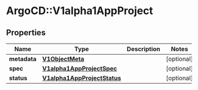 # ArgoCD::V1alpha1AppProject

## Properties
Name | Type | Description | Notes
------------ | ------------- | ------------- | -------------
**metadata** | [**V1ObjectMeta**](V1ObjectMeta.md) |  | [optional] 
**spec** | [**V1alpha1AppProjectSpec**](V1alpha1AppProjectSpec.md) |  | [optional] 
**status** | [**V1alpha1AppProjectStatus**](V1alpha1AppProjectStatus.md) |  | [optional] 


